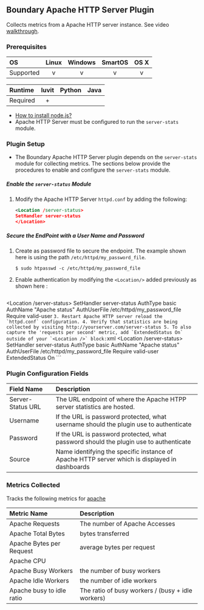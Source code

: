 Boundary Apache HTTP Server Plugin
----------------------------------
Collects metrics from a Apache HTTP server instance. See video [walkthrough](https://help.boundary.com/hc/articles/201991151).

### Prerequisites

|     OS    | Linux | Windows | SmartOS | OS X |
|:----------|:-----:|:-------:|:-------:|:----:|
| Supported |   v   |    v    |    v    |  v   |


|  Runtime | luvit | Python | Java |
|:---------|:-------:|:------:|:----:|
| Required |    +    |        |      |

- [How to install node.js?](https://help.boundary.com/hc/articles/202360701)
- Apache HTTP Server must be configured to run the `server-stats` module.

### Plugin Setup
- The Boundary Apache HTTP Server plugin depends on the `server-stats` module for collecting metrics. The sections below provide the procedures to enable and configure the `server-stats` module.

##### Enable the `server-status` Module

1. Modify the Apache HTTP Server `httpd.conf` by adding the following:
     ```xml
     <Location /server-status>
    SetHandler server-status
   </Location>
     ```

##### Secure the EndPoint with a User Name and Password
1. Create as password file to secure the endpoint. The example shown here is using the path `/etc/httpd/my_password_file`.
     ```
     $ sudo htpasswd -c /etc/httpd/my_password_file
     ```
2. Enable authentication by modifying the `<Location/>` added previously as shown here :
     ```xml
  <Location /server-status>
    SetHandler server-status
    AuthType basic
    AuthName "Apache status"
    AuthUserFile /etc/httpd/my_password_file
    Require valid-user
  </Location>
    ```
3. Restart Apache HTTP server reload the `httpd.conf` configuration.
4. Verify that statistics are being collected by visiting http://yourserver.com/server-status
5. To also capture the 'requests per second' metric, add `ExtendedStatus On` outside of your `<Location />` block:
     ```xml
  <Location /server-status>
    SetHandler server-status
    AuthType basic
    AuthName "Apache status"
    AuthUserFile /etc/httpd/my_password_file
    Require valid-user
  </Location>
  ExtendedStatus On
    ```

### Plugin Configuration Fields

|Field Name       |Description                                                                                  |
|:----------------|:--------------------------------------------------------------------------------------------|
|Server-Status URL|The URL endpoint of where the Apache HTPP server statistics are hosted.                      |
|Username         |If the URL is password protected, what username should the plugin use to authenticate        |
|Password         |If the URL is password protected, what password should the plugin use to authenticate        |
|Source           |Name identifying the specific instance of Apache HTTP server which is displayed in dashboards|

### Metrics Collected
Tracks the following metrics for [apache](http://httpd.apache.org/)

|Metric Name              |Description                                      |
|:------------------------|:------------------------------------------------|
|Apache Requests          |The number of Apache Accesses                    |
|Apache Total Bytes       |bytes transferred                                |
|Apache Bytes per Request |average bytes per request                        |
|Apache CPU               |                                                 |
|Apache Busy Workers      |the number of busy workers                       |
|Apache Idle Workers      |the number of idle workers                       |
|Apache busy to idle ratio|The ratio of busy workers / (busy + idle workers)|